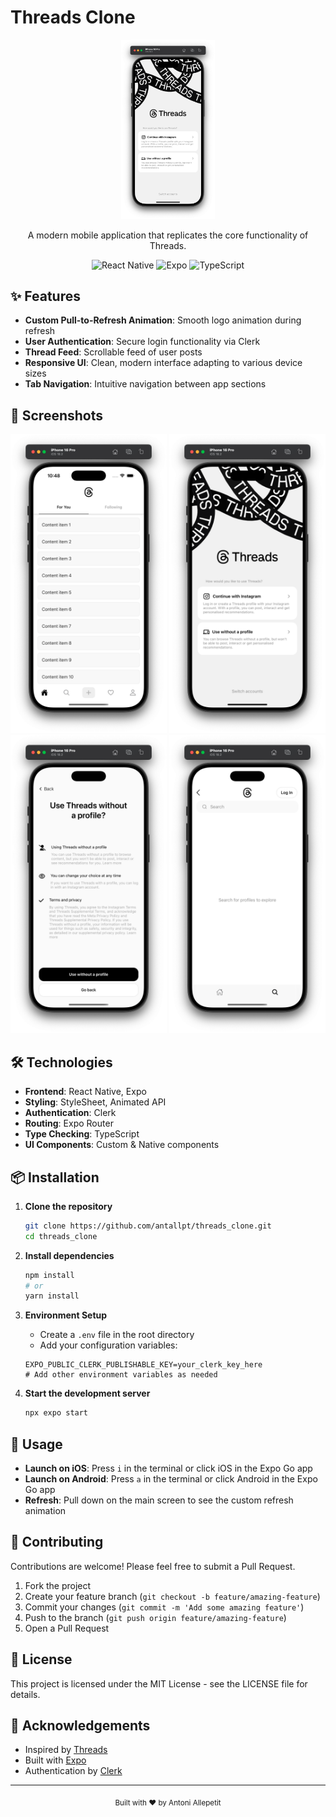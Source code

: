 # Threads Clone

<div align="center">
  <img src="./screenshots/login-screen.png" alt="Threads Clone" width="150"/>
  
  <p>A modern mobile application that replicates the core functionality of Threads.</p>

  <div>
    <img src="https://img.shields.io/badge/React_Native-20232A?style=for-the-badge&logo=react&logoColor=61DAFB" alt="React Native"/>
    <img src="https://img.shields.io/badge/Expo-000020?style=for-the-badge&logo=expo&logoColor=white" alt="Expo"/>
    <img src="https://img.shields.io/badge/TypeScript-007ACC?style=for-the-badge&logo=typescript&logoColor=white" alt="TypeScript"/>
  </div>
</div>

## ✨ Features

- **Custom Pull-to-Refresh Animation**: Smooth logo animation during refresh
- **User Authentication**: Secure login functionality via Clerk
- **Thread Feed**: Scrollable feed of user posts
- **Responsive UI**: Clean, modern interface adapting to various device sizes
- **Tab Navigation**: Intuitive navigation between app sections

## 📱 Screenshots

<div align="center">
  <img src="./screenshots/feed-screen.png" alt="Feed Screen" width="250"/>
  <img src="./screenshots/login-screen.png" alt="Login Screen" width="250"/>
  <img src="./screenshots/no-profile.png" alt="No Profile Screen" width="250"/>
  <img src="./screenshots/search-screen.png" alt="Search Screen" width="250"/>
</div>

## 🛠️ Technologies

- **Frontend**: React Native, Expo
- **Styling**: StyleSheet, Animated API
- **Authentication**: Clerk
- **Routing**: Expo Router
- **Type Checking**: TypeScript
- **UI Components**: Custom & Native components

## 📦 Installation

1. **Clone the repository**
   ```bash
   git clone https://github.com/antallpt/threads_clone.git
   cd threads_clone
   ```

2. **Install dependencies**
   ```bash
   npm install
   # or
   yarn install
   ```

3. **Environment Setup**
   - Create a `.env` file in the root directory
   - Add your configuration variables:
   ```
   EXPO_PUBLIC_CLERK_PUBLISHABLE_KEY=your_clerk_key_here
   # Add other environment variables as needed
   ```

4. **Start the development server**
   ```bash
   npx expo start
   ```

## 📱 Usage

- **Launch on iOS**: Press `i` in the terminal or click iOS in the Expo Go app
- **Launch on Android**: Press `a` in the terminal or click Android in the Expo Go app
- **Refresh**: Pull down on the main screen to see the custom refresh animation

## 🤝 Contributing

Contributions are welcome! Please feel free to submit a Pull Request.

1. Fork the project
2. Create your feature branch (`git checkout -b feature/amazing-feature`)
3. Commit your changes (`git commit -m 'Add some amazing feature'`)
4. Push to the branch (`git push origin feature/amazing-feature`)
5. Open a Pull Request

## 📄 License

This project is licensed under the MIT License - see the LICENSE file for details.

## 🙏 Acknowledgements

- Inspired by [Threads](https://threads.net)
- Built with [Expo](https://expo.dev/)
- Authentication by [Clerk](https://clerk.dev/)

---

<div align="center">
  <sub>Built with ❤️ by Antoni Allepetit</sub>
</div>